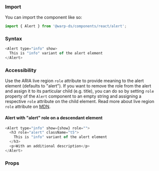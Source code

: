 ### Import

You can import the component like so:
```js
import { Alert } from '@warp-ds/components/react/alert';
```

### Syntax

```js
<Alert type="info" show>
  This is "info" variant of the alert element
</Alert>
```

### Accessibility

Use the ARIA live region `role` attribute to provide meaning to the alert
element (defaults to "alert"). If you want to remove the role from the alert and
assign it to its particular child (e.g. title), you can do so by setting `role`
property of the `Alert` component to an empty string and assigning a respective
`role` attribute on the child element. Read more about live region `role`
attribute on
[MDN](https://developer.mozilla.org/en-US/docs/Web/Accessibility/ARIA/ARIA_Live_Regions#roles_with_implicit_live_region_attributes).

#### Alert with "alert" role on a descendant element

```js
<Alert type="info" show={show} role="">
  <h3 role="alert" className="t5">
    This is "info" variant of the alert element
  </h3>
  <p>With an additional description</p>
</Alert>
```

### Props

<api-table type=react component="AlertBeta" />